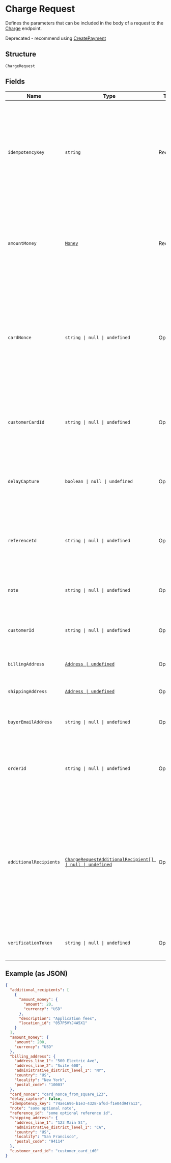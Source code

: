 
# Charge Request

Defines the parameters that can be included in the body of
a request to the [Charge](api-endpoint:Transactions-Charge) endpoint.

Deprecated - recommend using [CreatePayment](api-endpoint:Payments-CreatePayment)

## Structure

`ChargeRequest`

## Fields

| Name | Type | Tags | Description |
|  --- | --- | --- | --- |
| `idempotencyKey` | `string` | Required | A value you specify that uniquely identifies this<br/>transaction among transactions you've created.<br/><br/>If you're unsure whether a particular transaction succeeded,<br/>you can reattempt it with the same idempotency key without<br/>worrying about double-charging the buyer.<br/><br/>See [Idempotency keys](https://developer.squareup.com/docs/working-with-apis/idempotency) for more information.<br/>**Constraints**: *Minimum Length*: `1`, *Maximum Length*: `192` |
| `amountMoney` | [`Money`](../models/money.md) | Required | Represents an amount of money. `Money` fields can be signed or unsigned.<br/>Fields that do not explicitly define whether they are signed or unsigned are<br/>considered unsigned and can only hold positive amounts. For signed fields, the<br/>sign of the value indicates the purpose of the money transfer. See<br/>[Working with Monetary Amounts](https://developer.squareup.com/docs/build-basics/working-with-monetary-amounts)<br/>for more information. |
| `cardNonce` | `string \| null \| undefined` | Optional | A payment token generated from the [Card.tokenize()](https://developer.squareup.com/reference/sdks/web/payments/objects/Card#Card.tokenize) that represents the card<br/>to charge.<br/><br/>The application that provides a payment token to this endpoint must be the<br/>_same application_ that generated the payment token with the Web Payments SDK.<br/>Otherwise, the nonce is invalid.<br/><br/>Do not provide a value for this field if you provide a value for<br/>`customer_card_id`.<br/>**Constraints**: *Maximum Length*: `192` |
| `customerCardId` | `string \| null \| undefined` | Optional | The ID of the customer card on file to charge. Do<br/>not provide a value for this field if you provide a value for `card_nonce`.<br/><br/>If you provide this value, you _must_ also provide a value for<br/>`customer_id`.<br/>**Constraints**: *Maximum Length*: `192` |
| `delayCapture` | `boolean \| null \| undefined` | Optional | If `true`, the request will only perform an Auth on the provided<br/>card. You can then later perform either a Capture (with the<br/>[CaptureTransaction](api-endpoint:Transactions-CaptureTransaction) endpoint) or a Void<br/>(with the [VoidTransaction](api-endpoint:Transactions-VoidTransaction) endpoint).<br/><br/>Default value: `false` |
| `referenceId` | `string \| null \| undefined` | Optional | An optional ID you can associate with the transaction for your own<br/>purposes (such as to associate the transaction with an entity ID in your<br/>own database).<br/><br/>This value cannot exceed 40 characters.<br/>**Constraints**: *Maximum Length*: `40` |
| `note` | `string \| null \| undefined` | Optional | An optional note to associate with the transaction.<br/><br/>This value cannot exceed 60 characters.<br/>**Constraints**: *Maximum Length*: `60` |
| `customerId` | `string \| null \| undefined` | Optional | The ID of the customer to associate this transaction with. This field<br/>is required if you provide a value for `customer_card_id`, and optional<br/>otherwise.<br/>**Constraints**: *Maximum Length*: `50` |
| `billingAddress` | [`Address \| undefined`](../models/address.md) | Optional | Represents a postal address in a country.<br/>For more information, see [Working with Addresses](https://developer.squareup.com/docs/build-basics/working-with-addresses). |
| `shippingAddress` | [`Address \| undefined`](../models/address.md) | Optional | Represents a postal address in a country.<br/>For more information, see [Working with Addresses](https://developer.squareup.com/docs/build-basics/working-with-addresses). |
| `buyerEmailAddress` | `string \| null \| undefined` | Optional | The buyer's email address, if available. This value is optional,<br/>but this transaction is ineligible for chargeback protection if it is not<br/>provided. |
| `orderId` | `string \| null \| undefined` | Optional | The ID of the order to associate with this transaction.<br/><br/>If you provide this value, the `amount_money` value of your request must<br/>__exactly match__ the value of the order's `total_money` field.<br/>**Constraints**: *Maximum Length*: `192` |
| `additionalRecipients` | [`ChargeRequestAdditionalRecipient[] \| null \| undefined`](../models/charge-request-additional-recipient.md) | Optional | The basic primitive of multi-party transaction. The value is optional.<br/>The transaction facilitated by you can be split from here.<br/><br/>If you provide this value, the `amount_money` value in your additional_recipients<br/>must not be more than 90% of the `amount_money` value in the charge request.<br/>The `location_id` must be the valid location of the app owner merchant.<br/><br/>This field requires the `PAYMENTS_WRITE_ADDITIONAL_RECIPIENTS` OAuth permission.<br/><br/>This field is currently not supported in sandbox. |
| `verificationToken` | `string \| null \| undefined` | Optional | A token generated by SqPaymentForm's verifyBuyer() that represents<br/>customer's device info and 3ds challenge result. |

## Example (as JSON)

```json
{
  "additional_recipients": [
    {
      "amount_money": {
        "amount": 20,
        "currency": "USD"
      },
      "description": "Application fees",
      "location_id": "057P5VYJ4A5X1"
    }
  ],
  "amount_money": {
    "amount": 200,
    "currency": "USD"
  },
  "billing_address": {
    "address_line_1": "500 Electric Ave",
    "address_line_2": "Suite 600",
    "administrative_district_level_1": "NY",
    "country": "US",
    "locality": "New York",
    "postal_code": "10003"
  },
  "card_nonce": "card_nonce_from_square_123",
  "delay_capture": false,
  "idempotency_key": "74ae1696-b1e3-4328-af6d-f1e04d947a13",
  "note": "some optional note",
  "reference_id": "some optional reference id",
  "shipping_address": {
    "address_line_1": "123 Main St",
    "administrative_district_level_1": "CA",
    "country": "US",
    "locality": "San Francisco",
    "postal_code": "94114"
  },
  "customer_card_id": "customer_card_id0"
}
```


